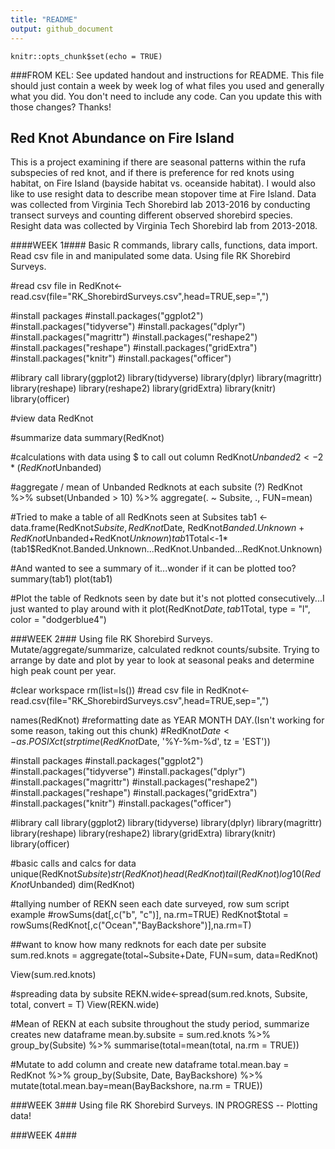 ```yaml
---
title: "README"
output: github_document
---
```


```{r setup, include=FALSE}
knitr::opts_chunk$set(echo = TRUE)
```

###FROM KEL: See updated handout and instructions for README. This file should just contain a week by week log of what files you used and generally what you did. You don't need to include any code. Can you update this with those changes? Thanks!

## Red Knot Abundance on Fire Island

This is a project examining if there are seasonal patterns within the rufa subspecies of red knot, and if there is preference for red knots using habitat, on Fire Island (bayside habitat vs. oceanside habitat). I would also like to use resight data to describe mean stopover time at Fire Island. Data was collected from Virginia Tech Shorebird lab 2013-2016 by conducting transect surveys and counting different observed shorebird species. Resight data was collected by Virginia Tech Shorebird lab from 2013-2018.

####WEEK 1####
Basic R commands, library calls, functions, data import. Read csv file in and manipulated some data.
Using file RK Shorebird Surveys. 

#read csv file in
RedKnot<-read.csv(file="RK_ShorebirdSurveys.csv",head=TRUE,sep=",")

#install packages 
#install.packages("ggplot2")
#install.packages("tidyverse")
#install.packages("dplyr")
#install.packages("magrittr")
#install.packages("reshape2")
#install.packages("reshape")
#install.packages("gridExtra")
#install.packages("knitr")
#install.packages("officer")

#library call
library(ggplot2)
library(tidyverse)
library(dplyr)
library(magrittr)
library(reshape)
library(reshape2)
library(gridExtra)
library(knitr)
library(officer)

#view data
RedKnot

#summarize data
summary(RedKnot)

#calculations with data using $ to call out column
RedKnot$Unbanded2<-2*(RedKnot$Unbanded)
                 
#aggregate / mean of Unbanded Redknots at each subsite (?) 
RedKnot %>%
  subset(Unbanded > 10) %>%
  aggregate(. ~ Subsite, ., FUN=mean)

#Tried to make a table of all RedKnots seen at Subsites
tab1 <- data.frame(RedKnot$Subsite,RedKnot$Date, RedKnot$Banded.Unknown+RedKnot$Unbanded+RedKnot$Unknown)
tab1$Total<-1*(tab1$RedKnot.Banded.Unknown...RedKnot.Unbanded...RedKnot.Unknown)                   

#And wanted to see a summary of it...wonder if it can be plotted too?
summary(tab1)
plot(tab1)

#Plot the table of Redknots seen by date but it's not plotted consecutively...I just wanted to play around with it
plot(RedKnot$Date, tab1$Total, type = "l", color = "dodgerblue4")

###WEEK 2###
Using file RK Shorebird Surveys. 
Mutate/aggregate/summarize, calculated redknot counts/subsite. Trying to arrange by date and plot by year to look at seasonal peaks and determine high peak count per year.


#clear workspace
rm(list=ls())
#read csv file in
RedKnot<-read.csv(file="RK_ShorebirdSurveys.csv",head=TRUE,sep=",")

names(RedKnot)
#reformatting date as YEAR MONTH DAY.(Isn't working for some reason, taking out this chunk)
#RedKnot$Date <- as.POSIXct(strptime(RedKnot$Date, '%Y-%m-%d', tz = 'EST'))

#install packages 
#install.packages("ggplot2")
#install.packages("tidyverse")
#install.packages("dplyr")
#install.packages("magrittr")
#install.packages("reshape2")
#install.packages("reshape")
#install.packages("gridExtra")
#install.packages("knitr")
#install.packages("officer")

#library call
library(ggplot2)
library(tidyverse)
library(dplyr)
library(magrittr)
library(reshape)
library(reshape2)
library(gridExtra)
library(knitr)
library(officer)

#basic calls and calcs for data
unique(RedKnot$Subsite)
str(RedKnot)
head(RedKnot)
tail(RedKnot)
log10(RedKnot$Unbanded)
dim(RedKnot)

#tallying number of REKN seen each date surveyed, row sum script example
#rowSums(dat[,c("b", "c")], na.rm=TRUE)
RedKnot$total = rowSums(RedKnot[,c("Ocean","BayBackshore")],na.rm=T)

##want to know how many redknots for each date per subsite
sum.red.knots = aggregate(total~Subsite+Date, FUN=sum, data=RedKnot)

View(sum.red.knots)

#spreading data by subsite
REKN.wide<-spread(sum.red.knots, Subsite, total, convert = T)
View(REKN.wide)

#Mean of REKN at each subsite throughout the study period, summarize creates new dataframe
  mean.by.subsite = sum.red.knots %>%
  group_by(Subsite) %>%
    summarise(total=mean(total, na.rm = TRUE))
  
#Mutate to add column and create new dataframe
  total.mean.bay = RedKnot %>%
    group_by(Subsite, Date, BayBackshore) %>%
    mutate(total.mean.bay=mean(BayBackshore, na.rm = TRUE))

###WEEK 3###
Using file RK Shorebird Surveys. 
IN PROGRESS -- Plotting data! 

###WEEK 4###
